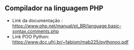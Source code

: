 ## Compilador na linguagem PHP
* Link da documentação : https://www.php.net/manual/pt_BR/language.basic-syntax.comments.php
* Link POO Python: https://www.dcc.ufrj.br/~fabiom/mab225/pythonoo.pdf
